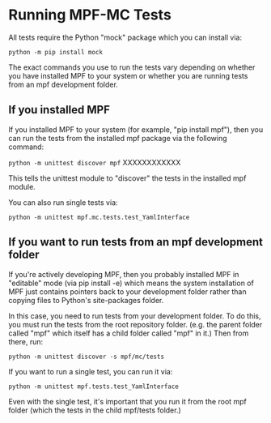 Running MPF-MC Tests
====================

All tests require the Python "mock" package which you can install via:

`python -m pip install mock`

The exact commands you use to run the tests vary depending on whether you have installed MPF to your system or whether
you are running tests from an mpf development folder.

If you installed MPF
--------------------
If you installed MPF to your system (for example, "pip install mpf"), then you can run the tests from the installed mpf
package via the following command:

`python -m unittest discover mpf`  XXXXXXXXXXXX

This tells the unittest module to "discover" the tests in the installed mpf module.

You can also run single tests via:

`python -m unittest mpf.mc.tests.test_YamlInterface`

If you want to run tests from an mpf development folder
-------------------------------------------------------
If you're actively developing MPF, then you probably installed MPF in "editable" mode (via pip install -e) which means
the system installation of MPF just contains pointers back to your development folder rather than copying files to
Python's site-packages folder.

In this case, you need to run tests from your development folder. To do this, you must run the tests from the root
repository folder. (e.g. the parent folder called "mpf" which itself has a child folder called "mpf" in it.) Then from
there, run:

`python -m unittest discover -s mpf/mc/tests`

If you want to run a single test, you can run it via:

`python -m unittest mpf.tests.test_YamlInterface`

Even with the single test, it's important that you run it from the root mpf folder (which the tests in the child
mpf/tests folder.)
